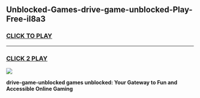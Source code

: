 
## Unblocked-Games-drive-game-unblocked-Play-Free-il8a3
<h3>
<a href="https://premium76.site?title=drive-game-unblocked&ref=17A">CLICK TO PLAY</a></h3>
<hr>

<h3>
<a href="https://premium76.site?title=drive-game-unblocked&ref=17A">CLICK 2 PLAY</a>
  
</h3>

<a href="https://premium76.site?title=drive-game-unblocked&ref=17A"><img src="https://clearcache.store/games.png"></a>


**drive-game-unblocked games unblocked: Your Gateway to Fun and Accessible Online Gaming**
